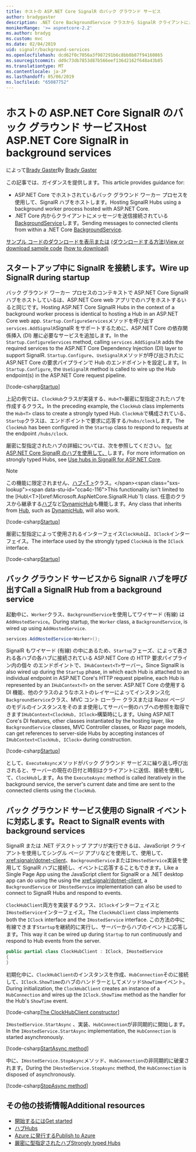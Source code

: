```yaml
---
title: ホストの ASP.NET Core SignalR のバック グラウンド サービス
author: bradygaster
description: .NET Core BackgroundService クラスから SignalR クライアントにメッセージを送信する方法について説明します。
monikerRange: '>= aspnetcore-2.2'
ms.author: bradyg
ms.custom: mvc
ms.date: 02/04/2019
uid: signalr/background-services
ms.openlocfilehash: dcd62f0c7056a3f987291b6c8bb8b87f94160865
ms.sourcegitcommit: dd9c73db7853d87b566eef136d2162f648a43b85
ms.translationtype: MT
ms.contentlocale: ja-JP
ms.lasthandoff: 05/06/2019
ms.locfileid: "65087752"
---
```

# <a name="host-aspnet-core-signalr-in-background-services"></a><span data-ttu-id="cca4c-103">ホストの ASP.NET Core SignalR のバック グラウンド サービス</span><span class="sxs-lookup"><span data-stu-id="cca4c-103">Host ASP.NET Core SignalR in background services</span></span>

<span data-ttu-id="cca4c-104">によって[Brady Gaster](https://twitter.com/bradygaster)</span><span class="sxs-lookup"><span data-stu-id="cca4c-104">By [Brady Gaster](https://twitter.com/bradygaster)</span></span>

<span data-ttu-id="cca4c-105">この記事では、ガイダンスを提供します。</span><span class="sxs-lookup"><span data-stu-id="cca4c-105">This article provides guidance for:</span></span>

* <span data-ttu-id="cca4c-106">ASP.NET Core でホストされているバック グラウンド ワーカー プロセスを使用して、SignalR ハブをホストします。</span><span class="sxs-lookup"><span data-stu-id="cca4c-106">Hosting SignalR Hubs using a background worker process hosted with ASP.NET Core.</span></span>
* <span data-ttu-id="cca4c-107">.NET Core 内からクライアントにメッセージを送信接続されている[BackgroundService](xref:Microsoft.Extensions.Hosting.BackgroundService)します。</span><span class="sxs-lookup"><span data-stu-id="cca4c-107">Sending messages to connected clients from within a .NET Core [BackgroundService](xref:Microsoft.Extensions.Hosting.BackgroundService).</span></span>

<span data-ttu-id="cca4c-108">[サンプル コードのダウンロードを表示または](https://github.com/aspnet/AspNetCore.Docs/tree/master/aspnetcore/signalr/background-service/sample/) [(ダウンロードする方法)](xref:index#how-to-download-a-sample)</span><span class="sxs-lookup"><span data-stu-id="cca4c-108">[View or download sample code](https://github.com/aspnet/AspNetCore.Docs/tree/master/aspnetcore/signalr/background-service/sample/) [(how to download)](xref:index#how-to-download-a-sample)</span></span>

## <a name="wire-up-signalr-during-startup"></a><span data-ttu-id="cca4c-109">スタートアップ中に SignalR を接続します。</span><span class="sxs-lookup"><span data-stu-id="cca4c-109">Wire up SignalR during startup</span></span>

<span data-ttu-id="cca4c-110">バック グラウンド ワーカー プロセスのコンテキストで ASP.NET Core SignalR ハブをホストしているは、ASP.NET Core web アプリでのハブをホストするいると同じです。</span><span class="sxs-lookup"><span data-stu-id="cca4c-110">Hosting ASP.NET Core SignalR Hubs in the context of a background worker process is identical to hosting a Hub in an ASP.NET Core web app.</span></span> <span data-ttu-id="cca4c-111">`Startup.ConfigureServices`メソッドを呼び出す`services.AddSignalR`SignalR をサポートするために、ASP.NET Core の依存関係挿入 (DI) 層に必要なサービスを追加します。</span><span class="sxs-lookup"><span data-stu-id="cca4c-111">In the `Startup.ConfigureServices` method, calling `services.AddSignalR` adds the required services to the ASP.NET Core Dependency Injection (DI) layer to support SignalR.</span></span> <span data-ttu-id="cca4c-112">`Startup.Configure`、`UseSignalR`メソッドが呼び出されたに ASP.NET Core の要求パイプラインで Hub のエンドポイントを設定します。</span><span class="sxs-lookup"><span data-stu-id="cca4c-112">In `Startup.Configure`, the `UseSignalR` method is called to wire up the Hub endpoint(s) in the ASP.NET Core request pipeline.</span></span>

[!code-csharp[Startup](background-service/sample/Server/Startup.cs?name=Startup)]

<span data-ttu-id="cca4c-113">上記の例では、`ClockHub`クラスが実装する、`Hub<T>`厳密に型指定されたハブを作成するクラス。</span><span class="sxs-lookup"><span data-stu-id="cca4c-113">In the preceding example, the `ClockHub` class implements the `Hub<T>` class to create a strongly typed Hub.</span></span> <span data-ttu-id="cca4c-114">`ClockHub`で構成されている、`Startup`クラスは、エンドポイントで要求に応答する`/hubs/clock`します。</span><span class="sxs-lookup"><span data-stu-id="cca4c-114">The `ClockHub` has been configured in the `Startup` class to respond to requests at the endpoint `/hubs/clock`.</span></span>

<span data-ttu-id="cca4c-115">厳密に型指定されたハブの詳細については、次を参照してください。 [for ASP.NET Core SignalR のハブを使用して、](xref:signalr/hubs#strongly-typed-hubs)します。</span><span class="sxs-lookup"><span data-stu-id="cca4c-115">For more information on strongly typed Hubs, see [Use hubs in SignalR for ASP.NET Core](xref:signalr/hubs#strongly-typed-hubs).</span></span>

> [!NOTE]
> <span data-ttu-id="cca4c-116">この機能に限定されません、[ハブ\<T >](xref:Microsoft.AspNetCore.SignalR.Hub`1)クラス。</span><span class="sxs-lookup"><span data-stu-id="cca4c-116">This functionality isn't limited to the [Hub\<T>](xref:Microsoft.AspNetCore.SignalR.Hub`1) class.</span></span> <span data-ttu-id="cca4c-117">任意のクラスから継承する[ハブ](xref:Microsoft.AspNetCore.SignalR.Hub)など[DynamicHub](xref:Microsoft.AspNetCore.SignalR.DynamicHub)も機能します。</span><span class="sxs-lookup"><span data-stu-id="cca4c-117">Any class that inherits from [Hub](xref:Microsoft.AspNetCore.SignalR.Hub), such as [DynamicHub](xref:Microsoft.AspNetCore.SignalR.DynamicHub), will also work.</span></span>

[!code-csharp[Startup](background-service/sample/Server/ClockHub.cs?name=ClockHub)]

<span data-ttu-id="cca4c-118">厳密に型指定によって使用されるインターフェイス`ClockHub`は、`IClock`インターフェイス。</span><span class="sxs-lookup"><span data-stu-id="cca4c-118">The interface used by the strongly typed `ClockHub` is the `IClock` interface.</span></span>

[!code-csharp[Startup](background-service/sample/HubServiceInterfaces/IClock.cs?name=IClock)]

## <a name="call-a-signalr-hub-from-a-background-service"></a><span data-ttu-id="cca4c-119">バック グラウンド サービスから SignalR ハブを呼び出す</span><span class="sxs-lookup"><span data-stu-id="cca4c-119">Call a SignalR Hub from a background service</span></span>

<span data-ttu-id="cca4c-120">起動中に、`Worker`クラス、`BackgroundService`を使用してワイヤード (有線) は`AddHostedService`。</span><span class="sxs-lookup"><span data-stu-id="cca4c-120">During startup, the `Worker` class, a `BackgroundService`, is wired up using `AddHostedService`.</span></span>

```csharp
services.AddHostedService<Worker>();
```

<span data-ttu-id="cca4c-121">SignalR もワイヤード (有線) の中にあるため、`Startup`フェーズ、によって表される各ハブの各ハブに接続されている ASP.NET Core の HTTP 要求パイプライン内の個々 のエンドポイントで、`IHubContext<T>`サーバー。</span><span class="sxs-lookup"><span data-stu-id="cca4c-121">Since SignalR is also wired up during the `Startup` phase, in which each Hub is attached to an individual endpoint in ASP.NET Core's HTTP request pipeline, each Hub is represented by an `IHubContext<T>` on the server.</span></span> <span data-ttu-id="cca4c-122">ASP.NET Core の使用する DI 機能、他のクラスのようなホストのレイヤーによってインスタンス化`BackgroundService`クラス、MVC コント ローラー クラスまたは Razor ページのモデルのインスタンスをそのまま使用してサーバー側のハブへの参照を取得できます`IHubContext<ClockHub, IClock>`構築時にします。</span><span class="sxs-lookup"><span data-stu-id="cca4c-122">Using ASP.NET Core's DI features, other classes instantiated by the hosting layer, like `BackgroundService` classes, MVC Controller classes, or Razor page models, can get references to server-side Hubs by accepting instances of `IHubContext<ClockHub, IClock>` during construction.</span></span>

[!code-csharp[Startup](background-service/sample/Server/Worker.cs?name=Worker)]

<span data-ttu-id="cca4c-123">として、`ExecuteAsync`メソッドがバック グラウンド サービスに繰り返し呼び出されると、サーバーの現在の日付と時刻はクライアントに送信、接続を使用して、`ClockHub`します。</span><span class="sxs-lookup"><span data-stu-id="cca4c-123">As the `ExecuteAsync` method is called iteratively in the background service, the server's current date and time are sent to the connected clients using the `ClockHub`.</span></span>

## <a name="react-to-signalr-events-with-background-services"></a><span data-ttu-id="cca4c-124">バック グラウンド サービス使用の SignalR イベントに対応します。</span><span class="sxs-lookup"><span data-stu-id="cca4c-124">React to SignalR events with background services</span></span>

<span data-ttu-id="cca4c-125">SignalR または .NET デスクトップ アプリが実行できるは、JavaScript クライアントを使用してシングル ページ アプリなどを使用して、使用して、 <xref:signalr/dotnet-client>、`BackgroundService`または`IHostedService`実装を使用して SignalR ハブに接続し、イベントに応答することもできます。</span><span class="sxs-lookup"><span data-stu-id="cca4c-125">Like a Single Page App using the JavaScript client for SignalR or a .NET desktop app can do using the using the <xref:signalr/dotnet-client>, a `BackgroundService` or `IHostedService` implementation can also be used to connect to SignalR Hubs and respond to events.</span></span>

<span data-ttu-id="cca4c-126">`ClockHubClient`両方を実装するクラス、`IClock`インターフェイスと`IHostedService`インターフェイス。</span><span class="sxs-lookup"><span data-stu-id="cca4c-126">The `ClockHubClient` class implements both the `IClock` interface and the `IHostedService` interface.</span></span> <span data-ttu-id="cca4c-127">この方法の中に有線できます`Startup`を継続的に実行し、サーバーからハブのイベントに応答します。</span><span class="sxs-lookup"><span data-stu-id="cca4c-127">This way it can be wired up during `Startup` to run continuously and respond to Hub events from the server.</span></span> 

```csharp
public partial class ClockHubClient : IClock, IHostedService
{
}
```

<span data-ttu-id="cca4c-128">初期化中に、`ClockHubClient`のインスタンスを作成、`HubConnection`そのに接続して、`IClock.ShowTime`のハブのハンドラーとしてメソッド`ShowTime`イベント。</span><span class="sxs-lookup"><span data-stu-id="cca4c-128">During initialization, the `ClockHubClient` creates an instance of a `HubConnection` and wires up the `IClock.ShowTime` method as the handler for the Hub's `ShowTime` event.</span></span>

[!code-csharp[The ClockHubClient constructor](background-service/sample/Clients.ConsoleTwo/ClockHubClient.cs?name=ClockHubClientCtor)]

<span data-ttu-id="cca4c-129">`IHostedService.StartAsync` 、実装、`HubConnection`が非同期的に開始します。</span><span class="sxs-lookup"><span data-stu-id="cca4c-129">In the `IHostedService.StartAsync` implementation, the `HubConnection` is started asynchronously.</span></span>

[!code-csharp[StartAsync method](background-service/sample/Clients.ConsoleTwo/ClockHubClient.cs?name=StartAsync)]

<span data-ttu-id="cca4c-130">中に、`IHostedService.StopAsync`メソッド、`HubConnection`の非同期的に破棄されます。</span><span class="sxs-lookup"><span data-stu-id="cca4c-130">During the `IHostedService.StopAsync` method, the `HubConnection` is disposed of asynchronously.</span></span>

[!code-csharp[StopAsync method](background-service/sample/Clients.ConsoleTwo/ClockHubClient.cs?name=StopAsync)]

## <a name="additional-resources"></a><span data-ttu-id="cca4c-131">その他の技術情報</span><span class="sxs-lookup"><span data-stu-id="cca4c-131">Additional resources</span></span>

* [<span data-ttu-id="cca4c-132">開始するには</span><span class="sxs-lookup"><span data-stu-id="cca4c-132">Get started</span></span>](xref:tutorials/signalr)
* [<span data-ttu-id="cca4c-133">ハブ</span><span class="sxs-lookup"><span data-stu-id="cca4c-133">Hubs</span></span>](xref:signalr/hubs)
* [<span data-ttu-id="cca4c-134">Azure に発行する</span><span class="sxs-lookup"><span data-stu-id="cca4c-134">Publish to Azure</span></span>](xref:signalr/publish-to-azure-web-app)
* [<span data-ttu-id="cca4c-135">厳密に型指定されたハブ</span><span class="sxs-lookup"><span data-stu-id="cca4c-135">Strongly typed Hubs</span></span>](xref:signalr/hubs#strongly-typed-hubs)
